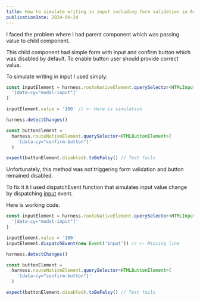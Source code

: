 ```yaml
---
title: How to simulate writing in input including form validation in Angular?
publicationDate: 2024-09-24
---
```


I faced the problem where I had parent component which was passing value to child component.

This child component had simple form with input and confirm button which was disabled by default. To enable button user should provide correct value.

To simulate writing in input I used simply:

```ts
const inputElement = harness.routeNativeElement.querySelector<HTMLInputElement>(
  '[data-cy="modal-input"]'
)

inputElement.value = '100' // <- Here is simulation

harness.detectChanges()

const buttonElement =
  harness.routeNativeElement.querySelector<HTMLButtonElement>(
    '[data-cy="confirm-button"]'
  )

expect(buttonElement.disabled).toBeFalsy() // Test fails
```

Unfortunately, this method was not triggering form validation and button remained disabled.

To fix it it I used dispatchEvent function that simulates input value change by dispatching [input](https://developer.mozilla.org/en-US/docs/Web/API/Element/input_event) event.

Here is working code.

```ts
const inputElement = harness.routeNativeElement.querySelector<HTMLInputElement>(
  '[data-cy="modal-input"]'
)

inputElement.value = '100'
inputElement.dispatchEvent(new Event('input')) // <- Missing line

harness.detectChanges()

const buttonElement =
  harness.routeNativeElement.querySelector<HTMLButtonElement>(
    '[data-cy="confirm-button"]'
  )

expect(buttonElement.disabled).toBeFalsy() // Test fails
```
